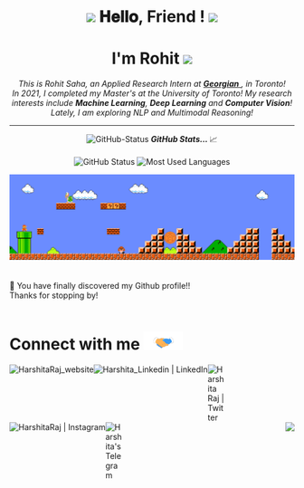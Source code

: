 
<h1 align="center"><img src="https://github.com/RohitSaha/Harshita248/blob/main/Assets/Hi.gif" width="30px">   𝐇𝐞𝐥𝐥𝐨, Friend ! <img src="https://github.com/RohitSaha/Harshita248/blob/main/Assets/Earth.gif" width="24px"> 
<br>
<h1 align="center">I'm Rohit  <img src="https://github.com/RohitSaha/Harshita248/blob/main/Assets/Developer.gif" width="80px">
</h1>

<p align="center">
  <em>
    This is Rohit Saha, an Applied Research Intern at <a href="https://georgian.io"> <b>Georgian</b> </a>, in Toronto! <br>
    In 2021, I completed my Master's at the University of Toronto! My research interests include <b>Machine Learning</b>, <b>Deep Learning</b> and <b>Computer Vision</b>! Lately, I am exploring NLP and Multimodal Reasoning!
  </em>
</p>

<hr>

<p align="center">
<img src="https://media.giphy.com/media/VgCDAzcKvsR6OM0uWg/giphy.gif" width="30px" alt="GitHub-Status"/>&nbsp;<i><b>GitHub Stats... </b></i>📈<br><br>
<img src="https://github-readme-stats.vercel.app/api?username=Harshita248&count_private=true&show_icons=true&theme=radical" alt="GitHub Status"/>
<img src = "https://github-readme-stats.vercel.app/api/top-langs/?username=Harshita248&show_icons=true&layout=compact&theme=radical" alt="Most Used Languages">
</p>
<!--
<hr>
<details align="center">

<br />
<br />
</details>
-->

<img src="https://github.com/Harshita248/Harshita248/blob/main/Assets/Mario_Gameplay.gif" alt="Mario Game" width="980">
<br>
<br>
<br>
🔭 You have finally discovered my Github profile!!
<br>Thanks for stopping by!
<br>
<br>

# Connect with me <img src="https://github.com/Harshita248/Harshita248/blob/main/Assets/Handshake.gif" height="32px">

[<img align="left" alt="HarshitaRaj_website" height="30px" src="https://www.flaticon.com/svg/static/icons/svg/2996/2996826.svg" />](https://harshita248.github.io/PersonalPortfolio/)

[<img align="left" alt="Harshita_Linkedin | LinkedIn" height="30px" src="https://www.flaticon.com/svg/static/icons/svg/725/725337.svg"/>](https://www.linkedin.com/in/harshita-raj)

<a href="https://twitter.com/Harshit22030549">
  <img align="left" alt="Harshita Raj | Twitter" width="30px" src="https://cdn.jsdelivr.net/npm/simple-icons@v3/icons/twitter.svg" />
</a>

[<img align="left" alt="HarshitaRaj | Instagram" height="30px" src="https://image.flaticon.com/icons/svg/725/725278.svg" />](https://www.instagram.com/h_a_r_s_h_i_t_a__r_a_j_)

<a href="https://t.me/harshita248">
  <img align="left" alt="Harshita's Telegram" width="30px" src="https://cdn.jsdelivr.net/npm/simple-icons@v3/icons/telegram.svg" />
</a>

<img align="right" src="http://estruyf-github.azurewebsites.net/api/VisitorHit?user=Harshita248&repo=Harshita248&countColorcountColor&countColor=%237B1E7B"/>
